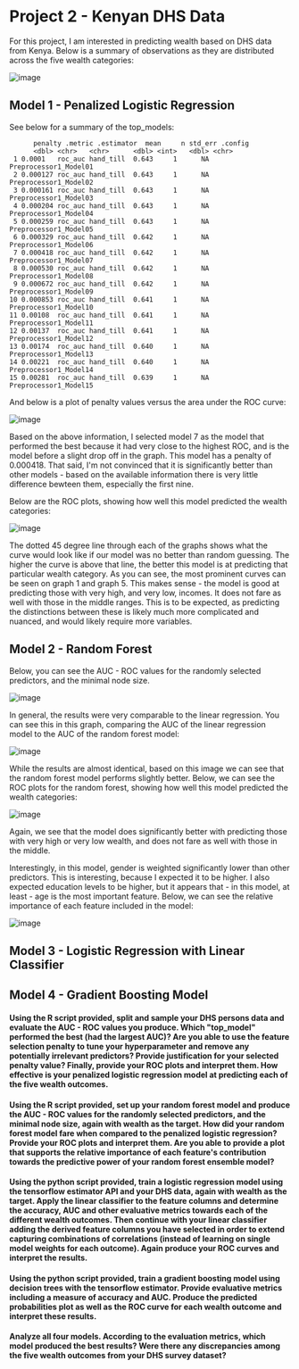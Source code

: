 # Project 2 - Kenyan DHS Data

For this project, I am interested in predicting wealth based on DHS data from Kenya. Below is a summary of observations as they are distributed across the five wealth categories: 

![image](https://user-images.githubusercontent.com/78189165/112401182-59acec80-8ce0-11eb-8487-07ff153828bf.png)


## Model 1 - Penalized Logistic Regression

See below for a summary of the top_models: 

``` 
      penalty .metric .estimator  mean     n std_err .config              
      <dbl> <chr>   <chr>      <dbl> <int>   <dbl> <chr>                
 1 0.0001   roc_auc hand_till  0.643     1      NA Preprocessor1_Model01
 2 0.000127 roc_auc hand_till  0.643     1      NA Preprocessor1_Model02
 3 0.000161 roc_auc hand_till  0.643     1      NA Preprocessor1_Model03
 4 0.000204 roc_auc hand_till  0.643     1      NA Preprocessor1_Model04
 5 0.000259 roc_auc hand_till  0.643     1      NA Preprocessor1_Model05
 6 0.000329 roc_auc hand_till  0.642     1      NA Preprocessor1_Model06
 7 0.000418 roc_auc hand_till  0.642     1      NA Preprocessor1_Model07
 8 0.000530 roc_auc hand_till  0.642     1      NA Preprocessor1_Model08
 9 0.000672 roc_auc hand_till  0.642     1      NA Preprocessor1_Model09
10 0.000853 roc_auc hand_till  0.641     1      NA Preprocessor1_Model10
11 0.00108  roc_auc hand_till  0.641     1      NA Preprocessor1_Model11
12 0.00137  roc_auc hand_till  0.641     1      NA Preprocessor1_Model12
13 0.00174  roc_auc hand_till  0.640     1      NA Preprocessor1_Model13
14 0.00221  roc_auc hand_till  0.640     1      NA Preprocessor1_Model14
15 0.00281  roc_auc hand_till  0.639     1      NA Preprocessor1_Model15
```

And below is a plot of penalty values versus the area under the ROC curve:

![image](https://user-images.githubusercontent.com/78189165/112401665-6da51e00-8ce1-11eb-8fef-91272b232bd4.png)

Based on the above information, I selected model 7 as the model that performed the best because it had very close to the highest ROC, and is the model before a slight drop off in the graph. This model has a penalty of 0.000418. That said, I'm not convinced that it is significantly better than other models - based on the available information there is very little difference bewteen them, especially the first nine. 

Below are the ROC plots, showing how well this model predicted the wealth categories: 

![image](https://user-images.githubusercontent.com/78189165/112402323-ba3d2900-8ce2-11eb-92d8-a2392d45cdc2.png)

The dotted 45 degree line through each of the graphs shows what the curve would look like if our model was no better than random guessing. The higher the curve is above that line, the better this model is at predicting that particular wealth category. As you can see, the most prominent curves can be seen on graph 1 and graph 5. This makes sense - the model is good at predicting those with very high, and very low, incomes. It does not fare as well with those in the middle ranges. This is to be expected, as predicting the distinctions between these is likely much more complicated and nuanced, and would likely require more variables.


## Model 2 - Random Forest

Below, you can see the AUC - ROC values for the randomly selected predictors, and the minimal node size. 

![image](https://user-images.githubusercontent.com/78189165/112403190-561b6480-8ce4-11eb-921c-6fdeeb465712.png)

In general, the results were very comparable to the linear regression. You can see this in this graph, comparing the AUC of the linear regression model to the AUC of the random forest model: 

![image](https://user-images.githubusercontent.com/78189165/112403293-85ca6c80-8ce4-11eb-8d27-e7ff29faa2cb.png)

While the results are almost identical, based on this image we can see that the random forest model performs slightly better. Below, we can see the ROC plots for the random forest, showing how well this model predicted the wealth categories: 

![image](https://user-images.githubusercontent.com/78189165/112403455-d17d1600-8ce4-11eb-98de-7f983d62689f.png)

Again, we see that the model does significantly better with predicting those with very high or very low wealth, and does not fare as well with those in the middle. 

Interestingly, in this model, gender is weighted significantly lower than other predictors. This is interesting, because I expected it to be higher. I also expected education levels to be higher, but it appears that - in this model, at least - age is the most important feature. Below, we can see the relative importance of each feature included in the model: 

![image](https://user-images.githubusercontent.com/78189165/112403521-efe31180-8ce4-11eb-885f-d395bdd16ff3.png)



## Model 3 - Logistic Regression with Linear Classifier







## Model 4 - Gradient Boosting Model








#### Using the R script provided, split and sample your DHS persons data and evaluate the AUC - ROC values you produce. Which "top_model" performed the best (had the largest AUC)? Are you able to use the feature selection penalty to tune your hyperparameter and remove any potentially irrelevant predictors? Provide justification for your selected penalty value? Finally, provide your ROC plots and interpret them. How effective is your penalized logistic regression model at predicting each of the five wealth outcomes.


#### Using the R script provided, set up your random forest model and produce the AUC - ROC values for the randomly selected predictors, and the minimal node size, again with wealth as the target. How did your random forest model fare when compared to the penalized logistic regression? Provide your ROC plots and interpret them. Are you able to provide a plot that supports the relative importance of each feature's contribution towards the predictive power of your random forest ensemble model?

#### Using the python script provided, train a logistic regression model using the tensorflow estimator API and your DHS data, again with wealth as the target. Apply the linear classifier to the feature columns and determine the accuracy, AUC and other evaluative metrics towards each of the different wealth outcomes. Then continue with your linear classifier adding the derived feature columns you have selected in order to extend capturing combinations of correlations (instead of learning on single model weights for each outcome). Again produce your ROC curves and interpret the results.

#### Using the python script provided, train a gradient boosting model using decision trees with the tensorflow estimator. Provide evaluative metrics including a measure of accuracy and AUC. Produce the predicted probabilities plot as well as the ROC curve for each wealth outcome and interpret these results.

#### Analyze all four models. According to the evaluation metrics, which model produced the best results? Were there any discrepancies among the five wealth outcomes from your DHS survey dataset?
